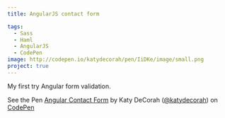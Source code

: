 ```yaml
---
title: AngularJS contact form

tags:
  - Sass
  - Haml
  - AngularJS
  - CodePen
image: http://codepen.io/katydecorah/pen/IiDKe/image/small.png
project: true
---
```


My first try Angular form validation.

<p data-height="550" data-theme-id="97" data-slug-hash="IiDKe" data-user="katydecorah" data-default-tab="result" class='codepen'>See the Pen <a href='http://codepen.io/katydecorah/pen/IiDKe'>Angular Contact Form</a> by Katy DeCorah (<a href='http://codepen.io/katydecorah'>@katydecorah</a>) on <a href='http://codepen.io'>CodePen</a></p>

